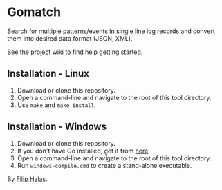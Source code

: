Gomatch
==================
Search for multiple patterns/events in single line log records and convert them into desired data format (JSON, XML). 

See the project <a href="https://github.com/halafi/gomatch/wiki">wiki</a> to find help getting started.

Installation - Linux
-----------------------
1. Download or clone this repository.
2. Open a command-line and navigate to the root of this tool directory.
3. Use <code>make</code> and <code>make install</code>.


Installation - Windows
-----------------------
1. Download or clone this repository.
2. If you don't have Go installed, get it from <a href="https://code.google.com/p/go/downloads/list">here</a>.
3. Open a command-line and navigate to the root of this tool directory.
4. Run <code>windows-compile.cmd</code> to create a stand-alone executable.

By <a href="mailto:xgam33@gmail.com">Filip Halas</a>.
